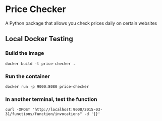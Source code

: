 # Price Checker

A Python package that allows you check prices daily on certain websites

## Local Docker Testing

### Build the image

`docker build -t price-checker .`

### Run the container

`docker run -p 9000:8080 price-checker`

### In another terminal, test the function

`curl -XPOST "http://localhost:9000/2015-03-31/functions/function/invocations" -d '{}'`
